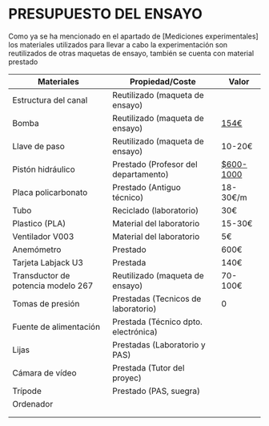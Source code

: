 # PRESUPUESTO DEL ENSAYO

Como ya se ha mencionado en el apartado de [Mediciones experimentales] los materiales utilizados para llevar a cabo la experimentación son reutilizados de otras maquetas de ensayo, también se cuenta con material prestado 

| Materiales                         | Propiedad/Coste                      | Valor                                    |
| ---------------------------------- | ------------------------------------ | ---------------------------------------- |
| Estructura del canal               | Reutilizado (maqueta de ensayo)      |                                          |
| Bomba                              | Reutilizado (maqueta de ensayo)      | [154€](https://www.tomeiwatersolutions.com/en/home/water-pumps/pedrollo/centrifugal/centrifugal/pedrollo-cp-centrifugal-pump-cpm-132a-0-37-kw-0-5hp-monophase-body-cast-iron-impeller-stainless-steel-aisi-304.2.5.114.gp.25027.uw) |
| Llave de paso                      | Reutilizado (maqueta de ensayo)      | 10-20€                                   |
| Pistón hidráulico                  | Prestado (Profesor del departamento) | [$600-1000](https://listado.mercadolibre.com.mx/cilindro-neumatico-doble-efecto-iso-1552#D[A:cilindro%20neumatico%20doble%20efecto%20iso%201552]) |
| Placa policarbonato                | Prestado (Antiguo técnico)           | 18-30€/m                                 |
| Tubo                               | Reciclado (laboratorio)              | 30€                                      |
| Plastico (PLA)                     | Material del laboratorio             | 15-30€                                   |
| Ventilador V003                    | Material del laboratorio             | 5€                                       |
| Anemómetro                         | Prestado                             | 600€                                     |
| Tarjeta Labjack U3                 | Prestada                             | 140€                                     |
| Transductor de potencia modelo 267 | Reutilizado (maqueta de ensayo)      | 70-100€                                  |
| Tomas de presión                   | Prestadas (Tecnicos de laboratorio)  | 0                                        |
| Fuente de alimentación             | Prestada (Técnico dpto. electrónica) |                                          |
| Lijas                              | Prestadas (Laboratorio y PAS)        |                                          |
| Cámara de vídeo                    | Prestada (Tutor del proyec)          |                                          |
| Trípode                            | Prestado (PAS, suegra)               |                                          |
| Ordenador                          |                                      |                                          |
|                                    |                                      |                                          |
|                                    |                                      |                                          |